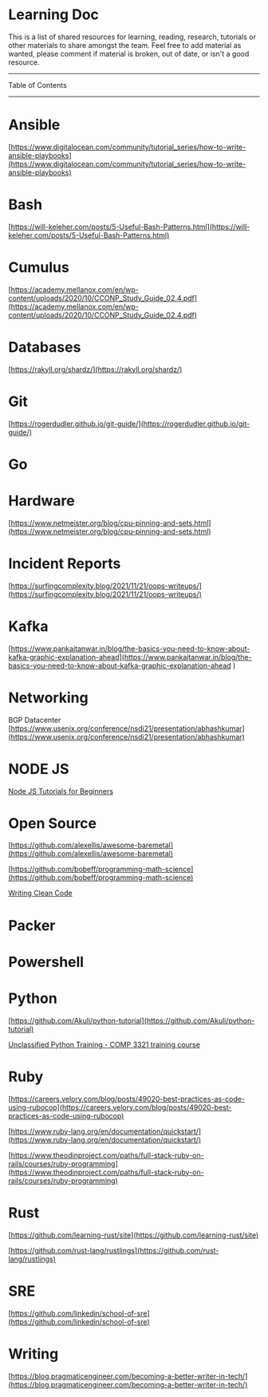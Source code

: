 # Learning Doc

This is a list of shared resources for learning, reading, research, tutorials or other materials to share amongst the team. Feel free to add material as wanted, please comment if material is broken, out of date, or isn't a good resource. 

---

Table of Contents
<!-- vscode-markdown-toc -->

<!-- vscode-markdown-toc-config
	numbering=false
	autoSave=true
	/vscode-markdown-toc-config -->
<!-- /vscode-markdown-toc -->

---

# Ansible

[https://www.digitalocean.com/community/tutorial_series/how-to-write-ansible-playbooks](https://www.digitalocean.com/community/tutorial_series/how-to-write-ansible-playbooks)

# Bash

[https://will-keleher.com/posts/5-Useful-Bash-Patterns.html](https://will-keleher.com/posts/5-Useful-Bash-Patterns.html)

# Cumulus

[https://academy.mellanox.com/en/wp-content/uploads/2020/10/CCONP_Study_Guide_02.4.pdf](https://academy.mellanox.com/en/wp-content/uploads/2020/10/CCONP_Study_Guide_02.4.pdf)

# Databases

[https://rakyll.org/shardz/](https://rakyll.org/shardz/)

# Git

[https://rogerdudler.github.io/git-guide/](https://rogerdudler.github.io/git-guide/)

# Go

# Hardware

[https://www.netmeister.org/blog/cpu-pinning-and-sets.html](https://www.netmeister.org/blog/cpu-pinning-and-sets.html)

# Incident Reports

[https://surfingcomplexity.blog/2021/11/21/oops-writeups/](https://surfingcomplexity.blog/2021/11/21/oops-writeups/)

# Kafka
[https://www.pankajtanwar.in/blog/the-basics-you-need-to-know-about-kafka-graphic-explanation-ahead](https://www.pankajtanwar.in/blog/the-basics-you-need-to-know-about-kafka-graphic-explanation-ahead )


# Networking

BGP Datacenter [https://www.usenix.org/conference/nsdi21/presentation/abhashkumar](https://www.usenix.org/conference/nsdi21/presentation/abhashkumar)

# NODE JS

[Node JS Tutorials for Beginners](https://www.youtube.com/playlist?list=PL4cUxeGkcC9gcy9lrvMJ75z9maRw4byYp)

# Open Source

[https://github.com/alexellis/awesome-baremetal](https://github.com/alexellis/awesome-baremetal)

[https://github.com/bobeff/programming-math-science](https://github.com/bobeff/programming-math-science)

[Writing Clean Code](https://codecatalog.org/2021/09/04/well-documented-code.html )


# Packer

# Powershell

# Python

[https://github.com/Akuli/python-tutorial](https://github.com/Akuli/python-tutorial)

[Unclassified Python Training - COMP 3321 training course](https://github.com/0xfaust/NSA_COMP3321)

# Ruby

[https://careers.velory.com/blog/posts/49020-best-practices-as-code-using-rubocop](https://careers.velory.com/blog/posts/49020-best-practices-as-code-using-rubocop)

[https://www.ruby-lang.org/en/documentation/quickstart/](https://www.ruby-lang.org/en/documentation/quickstart/)

[https://www.theodinproject.com/paths/full-stack-ruby-on-rails/courses/ruby-programming](https://www.theodinproject.com/paths/full-stack-ruby-on-rails/courses/ruby-programming)

# Rust

[https://github.com/learning-rust/site](https://github.com/learning-rust/site)

[https://github.com/rust-lang/rustlings](https://github.com/rust-lang/rustlings)

# SRE

[https://github.com/linkedin/school-of-sre](https://github.com/linkedin/school-of-sre)

# Writing

[https://blog.pragmaticengineer.com/becoming-a-better-writer-in-tech/](https://blog.pragmaticengineer.com/becoming-a-better-writer-in-tech/)